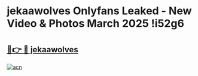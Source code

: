 # jekaawolves Onlyfans Leaked - New Video & Photos March 2025 !i52g6

# <h2><a href="https://3xpk4b.iuczelnia.edu.pl?title=jekaawolves&ref=i52g6">🔗👉 🔴 jekaawolves</a></h2>

[![acn](https://github.com/user-attachments/assets/0f9c940e-d8b0-45ae-aac7-cd30a18b3e1c)](https://3xpk4b.iuczelnia.edu.pl?title=jekaawolves&ref=i52g6)

